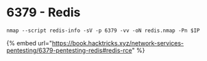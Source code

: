 # 6379 - Redis

```
nmap --script redis-info -sV -p 6379 -vv -oN redis.nmap -Pn $IP
```

{% embed url="https://book.hacktricks.xyz/network-services-pentesting/6379-pentesting-redis#redis-rce" %}
